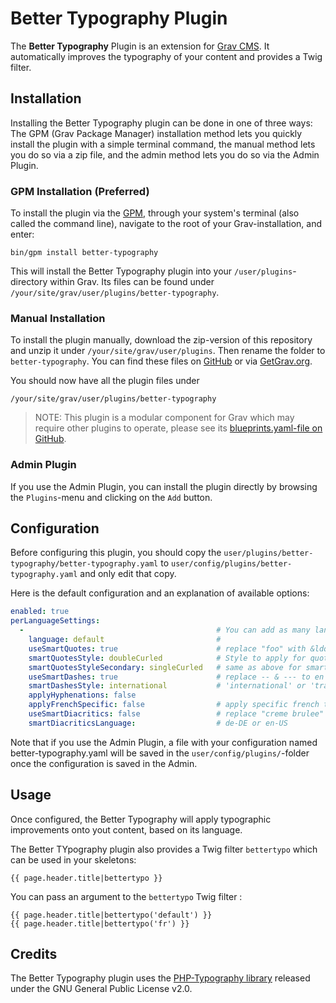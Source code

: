 # Better Typography Plugin

The **Better Typography** Plugin is an extension for [Grav CMS](http://github.com/getgrav/grav).
It automatically improves the typography of your content and provides a Twig filter.

## Installation

Installing the Better Typography plugin can be done in one of three ways: The GPM (Grav Package Manager) installation method lets you quickly install the plugin with a simple terminal command, the manual method lets you do so via a zip file, and the admin method lets you do so via the Admin Plugin.

### GPM Installation (Preferred)

To install the plugin via the [GPM](http://learn.getgrav.org/advanced/grav-gpm), through your system's terminal (also called the command line), navigate to the root of your Grav-installation, and enter:

    bin/gpm install better-typography

This will install the Better Typography plugin into your `/user/plugins`-directory within Grav. Its files can be found under `/your/site/grav/user/plugins/better-typography`.

### Manual Installation

To install the plugin manually, download the zip-version of this repository and unzip it under `/your/site/grav/user/plugins`. Then rename the folder to `better-typography`. You can find these files on [GitHub](https://github.com/bricebou/grav-plugin-better-typography) or via [GetGrav.org](http://getgrav.org/downloads/plugins#extras).

You should now have all the plugin files under

    /your/site/grav/user/plugins/better-typography

> NOTE: This plugin is a modular component for Grav which may require other plugins to operate, please see its [blueprints.yaml-file on GitHub](https://github.com/bricebou/grav-plugin-better-typography/blob/master/blueprints.yaml).

### Admin Plugin

If you use the Admin Plugin, you can install the plugin directly by browsing the `Plugins`-menu and clicking on the `Add` button.

## Configuration

Before configuring this plugin, you should copy the `user/plugins/better-typography/better-typography.yaml` to `user/config/plugins/better-typography.yaml` and only edit that copy.

Here is the default configuration and an explanation of available options:

```yaml
enabled: true
perLanguageSettings:
  -                                           # You can add as many languages as defined as supported language in system.yaml
    language: default                         #
    useSmartQuotes: true                      # replace "foo" with &ldquo;foo&rdquo; or &laquo;&nbsp;foo&nbsp;&raquo;... Depends on the selected quoteStyle
    smartQuotesStyle: doubleCurled            # Style to apply for quotes ; available options are 'doubleCurled' (&ldquo;foo&rdquo;), 'doubleCurledReversed' (&rdquo;foo&rdquo;) 'doubleLow9' (&bdquo;foo&rdquo;), 'doubleLow9Reversed' (&bdquo;foo&ldquo;), 'singleCurled' (&lsquo;foo&rsquo;), 'singleCurledReversed' (&rsquo;foo&rsquo;), 'singleLow9' (&sbquo;foo&rsquo;), 'singleLow9Reversed' (&sbquo;foo&lsquo;), 'doubleGuillemetsFrench' (&laquo;&nbsp;foo&nbsp;&raquo;), 'doubleGuillemets' (&laquo;foo&raquo;), 'doubleGuillemetsReversed' (&raquo;foo&laquo;), 'singleGuillemets' (&lsaquo;foo&rsaquo;), 'singleGuillemetsReversed' (&rsaquo;foo&lsaquo;) 'cornerBrackets' (&#x300c;foo&#x300d;), 'whiteCornerBracket' (&#x300e;foo&#x300f;).
    smartQuotesStyleSecondary: singleCurled   # same as above for smartQuotesStyle
    useSmartDashes: true                      # replace -- & --- to en & em dashes, depending on the selected dashStyle
    smartDashesStyle: international           # 'international' or 'traditionalUS'
    applyHyphenations: false
    applyFrenchSpecific: false                # apply specific french typographic rules such as unbreakable space before double punctuation (?, !, :, ;) and XVI<sup>e</sup> siècle
    useSmartDiacritics: false                 # replace "creme brulee" with "crème brûlée". Only available for de-DE and en-US languages
    smartDiacriticsLanguage:                  # de-DE or en-US

```

Note that if you use the Admin Plugin, a file with your configuration named better-typography.yaml will be saved in the `user/config/plugins/`-folder once the configuration is saved in the Admin.

## Usage

Once configured, the Better Typography will apply typographic improvements onto yout content, based on its language.

The Better TYpography plugin also provides a Twig filter `bettertypo` which can be used in your skeletons:

```twig
{{ page.header.title|bettertypo }}
```

You can pass an argument to the `bettertypo` Twig filter :

```twig
{{ page.header.title|bettertypo('default') }}
{{ page.header.title|bettertypo('fr') }}
```

## Credits

The Better Typography plugin uses the [PHP-Typography library](https://github.com/mundschenk-at/php-typography) released under the GNU General Public License v2.0.
